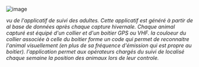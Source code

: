
![image](https://user-images.githubusercontent.com/39738426/124928916-53791c80-e000-11eb-8fcd-44d378d3c8eb.png)

*vu de l'applicatif de suivi des adultes. Cette applicatif est généré à partir de al base de données après chaque capture hivernale. Chaque animal capturé est équipé d'un collier et d'un boitier GPS ou VHF. la couloeur du collier associée à celle du boitier forme un code qui permet de reconnaitre l'animal visuellement (en plus de sa fréquence d'émission qui est propre au boitier). l'application permet aux opérateurs chargés du suivi de localisé chaque semaine la position des animaux lors de leur controle.*
